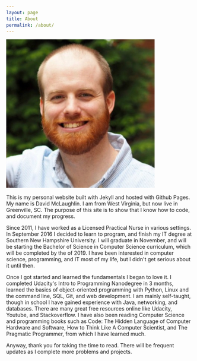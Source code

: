 ```yaml
---
layout: page
title: About
permalink: /about/
---
```

![bio_pic](/bio_pic.jpg)

This is my personal website built with Jekyll and hosted with Github Pages. My name is David McLaughlin. I am from West Virginia, but now live in Greenville, SC. The purpose of this site is to show that I know how to code, and document my progress.

Since 2011, I have worked as a Licensed Practical Nurse in various settings. In September 2016 I decided to learn to program, and finish my IT degree at Southern New Hampshire University. I will graduate in November, and will be starting the Bachelor of Science in Computer Science curriculum, which will be completed by the of 2019. I have been interested in computer science, programming, and IT most of my life, but I didn't get serious about it until then. 

Once I got started and learned the fundamentals I began to love it. I completed Udacity's Intro to Programming Nanodegree in 3 months, learned the basics of object-oriented programming with Python, Linux and the command line, SQL, Git, and web development. I am mainly self-taught, though in school I have gained experience with Java, networking, and databases. There are many great free resources online like Udacity, Youtube, and Stackoverflow. I have also been reading Computer Science and programming books such as Code: The Hidden Language of Computer Hardware and Software, How to Think Like A Computer Scientist, and The Pragmatic Programmer, from which I have learned much.

Anyway, thank you for taking the time to read. There will be frequent updates as I complete more problems and projects.
